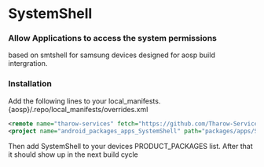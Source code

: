 # SystemShell
### Allow Applications to access the system permissions

based on smtshell for samsung devices designed for aosp build intergration.

### Installation
Add the following lines to your local_manifests. {aosp}/.repo/local_manifests/overrides.xml

```xml
<remote name="tharow-services" fetch="https://github.com/Tharow-Services" />
<project name="android_packages_apps_SystemShell" path="packages/apps/SystemShell" remote="tharow-services" />
```
Then add SystemShell to your devices PRODUCT_PACKAGES list. After that it should show up in the next build cycle
